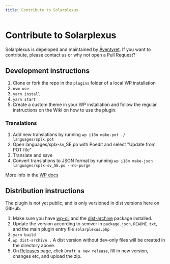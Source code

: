 ```yaml
---
title: Contribute to Solarplexus
---
```


# Contribute to Solarplexus

Solarplexus is depeloped and maintained by [Äventyret](https://aventyret.com). If you want to contribute, please contact us or why not open a Pull Request?

## Development instructions

1. Clone or fork the repo in the `plugins` folder of a local WP installation
2. `nvm use`
3. `yarn install`
4. `yarn start`
5. Create a custom theme in your WP installation and follow the regular instructions on the Wiki on how to use the plugin.

### Translations
1. Add new translations by running `wp i18n make-pot ./ languages/splx.pot`
2. Open languages/splx-sv_SE.po with Poedit and select "Update from POT file"
3. Translate and save
4. Convert translations to JSON format by running `wp i18n make-json languages/splx-sv_SE.po --no-purge`

More info in the [WP docs](https://developer.wordpress.org/block-editor/how-to-guides/internationalization/)

## Distribution instructions

The plugin is not yet public, and is only versioned in dist versions here on GitHub.

1. Make sure you have [wp-cli](https://make.wordpress.org/cli/handbook/guides/installing/) and the [dist-archive](https://developer.wordpress.org/cli/commands/dist-archive/) package installed.
2. Update the version according to semver in `package.json`, `README.txt`, and the main plugin entry file `solarplexus.php`
3. `yarn build`
4. `wp dist-archive .` A dist version without dev-only files will be created in the directory above.
5. On [Releases](https://github.com/Aventyret/solarplexus/releases) page, click `Draft a new release`, fill in new version, changes etc, and upload the zip.
